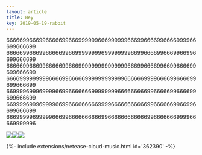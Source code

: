 ```yaml
---
layout: article
title: Hey
key: 2019-05-19-rabbit
---
```


6666699666996666699666999999666999999666996666996666999966699666699 
6666699666996666699669999999969999999966996666996669966996699666699 
6666699666996666699666999999999999999666996666996699666699699666699 
6666999999999666699666669999999999996666669999666699666699699666699 
6699996999699996699666666699999999666666666996666699666699699666699 
6699996999699996699666666666999966666666666996666669966996699666699 
6669999969999966699666666666699666666666666996666666999966669999996

<img class="image image--md" src="https://raw.githubusercontent.com/AlainHsu/alainhsu.github.io/master/docs/assets/images/pikachu_dance.gif"/><img class="image image--md" src="https://raw.githubusercontent.com/AlainHsu/alainhsu.github.io/master/docs/assets/images/pikachu_dance.gif"/><img class="image image--md" src="https://raw.githubusercontent.com/AlainHsu/alainhsu.github.io/master/docs/assets/images/pikachu_dance.gif"/>

<div>{%- include extensions/netease-cloud-music.html id='362390' -%}</div>
